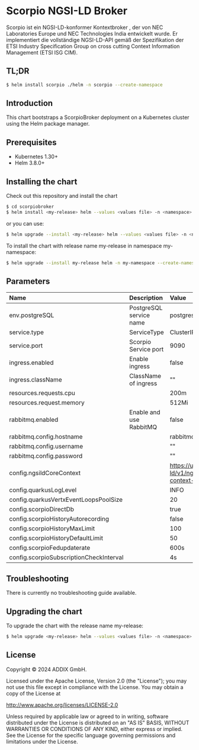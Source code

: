 # Scorpio NGSI-LD Broker
Scorpio ist ein NGSI-LD-konformer Kontextbroker , der von NEC Laboratories Europe und NEC Technologies India entwickelt wurde. Er implementiert die vollständige NGSI-LD-API gemäß der Spezifikation der ETSI Industry Specification Group on cross cutting Context Information Management (ETSI ISG CIM).

## TL;DR

```bash
$ helm install scorpio ./helm -n scorpio --create-namespace
```

## Introduction
This chart bootstraps a ScorpioBroker deployment on a Kubernetes cluster using the Helm package manager.

## Prerequisites

* Kubernetes 1.30+
* Helm 3.8.0+

## Installing the chart

Check out this repository and install the chart

```bash
$ cd scorpiobroker
$ helm install <my-release> helm --values <values file> -n <namespace>
```

or you can use:

```bash
$ helm upgrade --install <my-release> helm --values <values file> -n <namespace>
```

To install the chart with release name my-release in namespace my-namespace:

```bash
$ helm upgrade --install my-release helm -n my-namespace --create-namespace --values <values file>
```

## Parameters
| Name                    | Description                                     | Value                      |
|:------------------------|:------------------------------------------------|:---------------------------|
| env.postgreSQL          | PostgreSQL service name                         | postgresql.scorpio.svc     |
| service.type            | ServiceType                                     | ClusterIP                  |
| service.port            | Scorpio Service port                            | 9090                       |
| ingress.enabled         | Enable ingress                                  | false                      |
| ingress.className       | ClassName of ingress                            | ""                         |
| resources.requests.cpu  |                                                 | 200m                       |
| resources.request.memory|                                                 | 512Mi                      |
| rabbitmq.enabled        | Enable and use RabbitMQ                         | false                      |
| rabbitmq.config.hostname|                                                 | rabbitmq                   |
| rabbitmq.config.username|                                                 | ""                         |
| rabbitmq.config.password|                                                 | ""                         |
| config.ngsildCoreContext|                                                 | https://uri.etsi.org/ngsi-ld/v1/ngsi-ld-core-context-v1.8.jsonld |
| config.quarkusLogLevel  |                                                 | INFO                       |
| config.quarkusVertxEventLoopsPoolSize |                                   | 20                         |
| config.scorpioDirectDb  |                                                 | true                       |
| config.scorpioHistoryAutorecording |                                      | false                      |
| config.scorpioHistoryMaxLimit |                                           | 100                        |
| config.scorpioHistoryDefaultLimit |                                       | 50                         |
| config.scorpioFedupdaterate |                                             | 600s                       |
| config.scorpioSubscriptionCheckInterval |                                 | 4s                         |

## Troubleshooting

There is currently no troubleshooting guide available.

## Upgrading the chart

To upgrade the chart with the release name my-release:

```bash
$ helm upgrade <my-release> helm --values <values file> -n <namespace>
```

## License

Copyright © 2024 ADDIX GmbH.

Licensed under the Apache License, Version 2.0 (the "License"); you may not use this file except in compliance with the License. You may obtain a copy of the License at

http://www.apache.org/licenses/LICENSE-2.0

Unless required by applicable law or agreed to in writing, software distributed under the License is distributed on an "AS IS" BASIS, WITHOUT WARRANTIES OR CONDITIONS OF ANY KIND, either express or implied. See the License for the specific language governing permissions and limitations under the License.